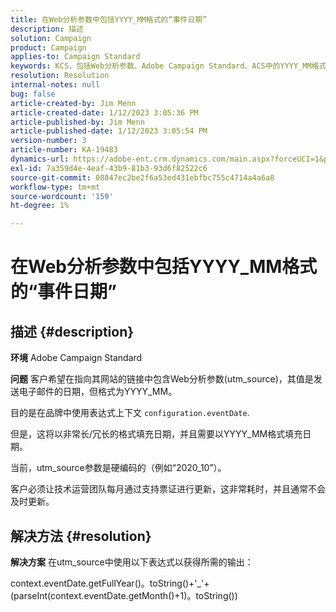 ```yaml
---
title: 在Web分析参数中包括YYYY_MM格式的“事件日期”
description: 描述
solution: Campaign
product: Campaign
applies-to: Campaign Standard
keywords: KCS，包括Web分析参数、Adobe Campaign Standard、ACS中的YYYY_MM格式的“事件日期”
resolution: Resolution
internal-notes: null
bug: false
article-created-by: Jim Menn
article-created-date: 1/12/2023 3:05:36 PM
article-published-by: Jim Menn
article-published-date: 1/12/2023 3:05:54 PM
version-number: 3
article-number: KA-19483
dynamics-url: https://adobe-ent.crm.dynamics.com/main.aspx?forceUCI=1&pagetype=entityrecord&etn=knowledgearticle&id=e091d78d-8a92-ed11-aad1-6045bd0065f9
exl-id: 7a359d4e-4eaf-43b9-81b3-93d6f82522c6
source-git-commit: 08847ec2be2f6a53ed431ebfbc755c4714a4a6a8
workflow-type: tm+mt
source-wordcount: '159'
ht-degree: 1%

---
```


# 在Web分析参数中包括YYYY_MM格式的“事件日期”

## 描述 {#description}


<b>环境</b>
Adobe Campaign Standard

<b>问题</b>
客户希望在指向其网站的链接中包含Web分析参数(utm_source)，其值是发送电子邮件的日期，但格式为YYYY_MM。

目的是在品牌中使用表达式上下文 `configuration.eventDate`.

但是，这将以非常长/冗长的格式填充日期，并且需要以YYYY_MM格式填充日期。

当前，utm_source参数是硬编码的（例如“2020_10”）。

客户必须让技术运营团队每月通过支持票证进行更新，这非常耗时，并且通常不会及时更新。


## 解决方法 {#resolution}


<b>解决方案</b>
在utm_source中使用以下表达式以获得所需的输出：

context.eventDate.getFullYear()。toString()+&#39;_&#39;+(parseInt(context.eventDate.getMonth()+1)。toString())
